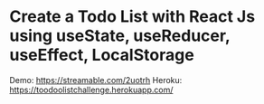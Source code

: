 # Create a Todo List with React Js using useState, useReducer, useEffect, LocalStorage

Demo: https://streamable.com/2uotrh
Heroku: https://toodoolistchallenge.herokuapp.com/